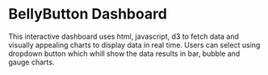 # BellyButton Dashboard

This interactive dashboard uses html, javascript, d3 to fetch data and visually appealing charts to display data in real time. Users can select using dropdown button which whill show the data results in bar, bubble and gauge charts. 
